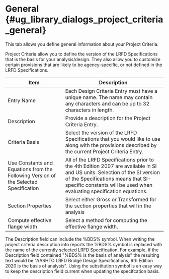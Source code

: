 General {#ug_library_dialogs_project_criteria_general}
==============================================
This tab allows you define general information about your Project Criteria.

Project Criteria allow you to define the version of the LRFD Specifications that is the basis for your analysis/design. They also allow you to customize certain provisions that are likely to be agency-specific, or not defined in the LRFD Specifications.

Item | Description 
------|-------------------------------------------------------------------
Entry Name | Each Design Criteria Entry must have a unique name. The name may contain any characters and can be up to 32 characters in length.
Description | Provide a description for the Project Criteria Entry.
Criteria Basis | Select the version of the LRFD Specifications that you would like to use along with the provisions described by the current Project Criteria Entry.
Use Constants and Equations from the Following Version of the Selected Specification | All of the LRFD Specifications prior to the 4th Edition 2007 are available in SI and US units. Selection of the SI version of the Specifications means that SI-specific constants will be used when evaluating specification equations.
Section Properties | Select either Gross or Transformed for the section properties that will in the analysis
Compute effective flange width | Select a method for computing the effective flange width.

The Description field can include the \%BDS\% symbol. When writing the project criteria description into reports the \%BDS\% symbol is replaced with the name of the currently selected LRFD Specification. For example, if the Description field contained "%BDS% is the basis of analysis" the resulting text would be "AASHTO LRFD Bridge Design Specifications, 9th Edition 2020 is the basis of analysis". Using the substitution symbol is an easy way to keep the description field current when updating the specifcation basis.

